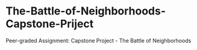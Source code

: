 # The-Battle-of-Neighborhoods-Capstone-Priject
Peer-graded Assignment: Capstone Project - The Battle of Neighborhoods 
